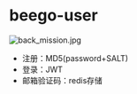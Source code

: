 # beego-user

![back_mission.jpg](https://i.loli.net/2020/10/23/PK3oMDnYNy6dF5O.jpg)

- 注册：MD5(password+SALT)
- 登录：JWT
- 邮箱验证码：redis存储